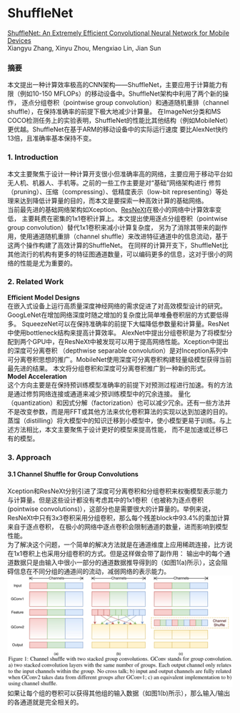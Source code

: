 # ShuffleNet
[ShuffleNet: An Extremely Efficient Convolutional Neural Network for Mobile Devices](https://arxiv.org/abs/1707.01083) <br>
Xiangyu Zhang, Xinyu Zhou, Mengxiao Lin, Jian Sun <br>

### 摘要
本文提出一种计算效率极高的CNN架构——ShuffleNet，主要应用于计算能力有限（例如10-150 MFLOPs）的移动设备中。ShuffleNet架构中利用了两个新的操作，
逐点分组卷积（pointwise group convolution）和通道随机重排（channel shuffle），在保持准确率的前提下极大地减少计算量。
在ImageNet分类和MS COCO检测任务上的实验表明，ShuffleNet的性能比其他结构（例如MobileNet）更优越。ShuffleNet在基于ARM的移动设备中的实际运行速度
要比AlexNet快约13倍，且准确率基本保持不变。 <br>

### 1. Introduction
本文主要聚焦于设计一种计算开支很小但准确率高的网络，主要应用于移动平台如无人机、机器人、手机等。之前的一些工作主要是对“基础”网络架构进行
修剪（pruning）、压缩（compressing）、低精度表示（low-bit representing）等处理来达到降低计算量的目的，而本文是要探索一种高效计算的基础网络。 <br>
当前最先进的基础网络架构如Xception、[ResNeXt](https://github.com/binLearning/caffe_toolkit/tree/master/ResNeXt)在极小的网络中计算效率变低，
主要耗费在密集的1x1卷积计算上。本文提出使用逐点分组卷积（pointwise group convolution）替代1x1卷积来减小计算复杂度，
另为了消除其带来的副作用，使用通道随机重排（channel shuffle）来改进特征通道中的信息流动，基于这两个操作构建了高效计算的ShuffleNet。
在同样的计算开支下，ShuffleNet比其他流行的机构有更多的特征图通道数量，可以编码更多的信息，这对于很小的网络的性能是尤为重要的。 <br>

### 2. Related Work
**Efficient Model Designs** <br>
在嵌入式设备上运行高质量深度神经网络的需求促进了对高效模型设计的研究。GoogLeNet在增加网络深度时随之增加的复杂度比简单堆叠卷积层的方式要低得多。
SqueezeNet可以在保持准确率的前提下大幅降低参数量和计算量。ResNet中使用bottleneck结构来提高计算效率。
AlexNet中提出分组卷积是为了将模型分配到两个GPU中，在ResNeXt中被发现可以用于提高网络性能。Xception中提出的深度可分离卷积
（depthwise separable convolution）是对Inception系列中可分离卷积思想的推广。MobileNet使用深度可分离卷积构建轻量级模型获得当前最先进的结果。
本文将分组卷积和深度可分离卷积推广到一种新的形式。 <br>
**Model Acceleration** <br>
这个方向主要是在保持预训练模型准确率的前提下对预测过程进行加速。有的方法是通过修剪网络连接或通道来减少预训练模型中的冗余连接。
量化（quantization）和因式分解（factorization）也可以减少冗余。还有一些方法并不是改变参数，而是用FFT或其他方法来优化卷积算法的实现以达到加速的目的。
蒸馏（distilling）将大模型中的知识迁移到小模型中，使小模型更易于训练。与上述方法相比，本文主要聚焦于设计更好的模型来提高性能，
而不是加速或迁移已有的模型。 <br>

### 3. Approach
#### 3.1 Channel Shuffle for Group Convolutions
Xception和ResNeXt分别引进了深度可分离卷积和分组卷积来权衡模型表示能力与计算量。但是这些设计都没有考虑其中的1x1卷积（也被称为逐点卷积(pointwise 
convolutions)），这部分也是需要很大的计算量的。举例来说，ResNeXt中只有3x3卷积采用分组卷积，那么每个残差block中93.4%的乘加计算来自于逐点卷积，
在极小的网络中逐点卷积会限制通道的数量，进而影响到模型性能。 <br>
为了解决这个问题，一个简单的解决方法就是在通道维度上应用稀疏连接，比方说在1x1卷积上也采用分组卷积的方式。但是这样做会带了副作用：
输出中的每个通道数据只是由输入中很小一部分的通道数据推导得到的（如图1(a)所示），这会阻碍信息在不同分组的通道间的流动，减弱网络的表示能力。 <br>
![](./data/figure_1.png)
如果让每个组的卷积可以获得其他组的输入数据（如图1(b)所示），那么输入/输出的各通道就是完全相关的。































